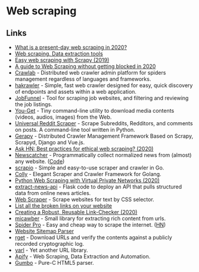 # Web scraping

## Links

- [What is a present-day web scraping in 2020?](https://dataflowkit.com/blog/what-is-a-present-day-web-scraper/)
- [Web scraping. Data extraction tools](https://dataflowkit.com/)
- [Easy web scraping with Scrapy (2019)](https://www.scrapingbee.com/blog/web-scraping-with-scrapy/)
- [A guide to Web Scraping without getting blocked in 2020](https://www.scrapingbee.com/blog/web-scraping-without-getting-blocked/)
- [Crawlab](https://github.com/crawlab-team/crawlab) - Distributed web crawler admin platform for spiders management regardless of languages and frameworks.
- [hakrawler](https://github.com/hakluke/hakrawler) - Simple, fast web crawler designed for easy, quick discovery of endpoints and assets within a web application.
- [JobFunnel](https://github.com/PaulMcInnis/JobFunnel) - Tool for scraping job websites, and filtering and reviewing the job listings.
- [You-Get](https://github.com/soimort/you-get) - Tiny command-line utility to download media contents (videos, audios, images) from the Web.
- [Universal Reddit Scraper](https://github.com/JosephLai241/Universal-Reddit-Scraper) - Scrape Subreddits, Redditors, and comments on posts. A command-line tool written in Python.
- [Gerapy](https://github.com/Gerapy/Gerapy) - Distributed Crawler Management Framework Based on Scrapy, Scrapyd, Django and Vue.js.
- [Ask HN: Best practices for ethical web scraping? (2020)](https://news.ycombinator.com/item?id=22778089)
- [Newscatcher](https://newscatcherapi.com/) - Programmatically collect normalized news from (almost) any website. ([Code](https://github.com/kotartemiy/newscatcher))
- [scrapio](https://github.com/Koshqua/scrapio) - Simple and easy-to-use scraper and crawler in Go.
- [Colly](https://github.com/gocolly/colly) - Elegant Scraper and Crawler Framework for Golang.
- [Python Web Scraping with Virtual Private Networks (2020)](https://tech.marksblogg.com/python-scraper-wireguard-vpn-ssh-proxy.html)
- [extract-news-api](https://github.com/kotartemiy/extract-news-api) - Flask code to deploy an API that pulls structured data from online news articles.
- [Web Scraper](https://web.scraper.workers.dev/) - Scrape websites for text by CSS selector.
- [List all the broken links on your website](https://gist.github.com/mdamien/7b71ef06f49de1189fb75f8fed91ae82)
- [Creating a Robust, Reusable Link-Checker (2020)](http://adventures.michaelfbryan.com/posts/linkchecker/)
- [micawber](https://github.com/coleifer/micawber) - Small library for extracting rich content from urls.
- [Spider Pro](https://tryspider.com/) - Easy and cheap way to scrape the internet. ([HN](https://news.ycombinator.com/item?id=21215484))
- [Website Sitemap Parser](https://github.com/berkmancenter/mediacloud-ultimate-sitemap-parser)
- [rget](https://github.com/merklecounty/rget) - Download URLs and verify the contents against a publicly recorded cryptographic log.
- [yarl](https://github.com/aio-libs/yarl) - Yet another URL library.
- [Apify](https://apify.com/) - Web Scraping, Data Extraction and Automation.
- [Gumbo](https://github.com/google/gumbo-parser) - Pure-C HTML5 parser.
